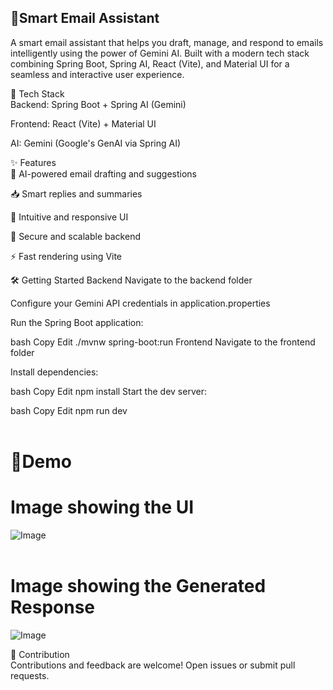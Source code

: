 <h2>📧Smart Email Assistant</h2>
<p>A smart email assistant that helps you draft, manage, and respond to emails intelligently using the power of Gemini AI. Built with a modern tech stack combining Spring Boot, Spring AI, React (Vite), and Material UI for a seamless and interactive user experience.</p>

🚀 Tech Stack<br>
Backend: Spring Boot + Spring AI (Gemini)

Frontend: React (Vite) + Material UI

AI: Gemini (Google's GenAI via Spring AI)

✨ Features<br>
🧠 AI-powered email drafting and suggestions

📥 Smart replies and summaries

🎯 Intuitive and responsive UI

🔐 Secure and scalable backend

⚡ Fast rendering using Vite

🛠️ Getting Started
Backend
Navigate to the backend folder

Configure your Gemini API credentials in application.properties

Run the Spring Boot application:

bash
Copy
Edit
./mvnw spring-boot:run
Frontend
Navigate to the frontend folder

Install dependencies:

bash
Copy
Edit
npm install
Start the dev server:

bash
Copy
Edit
npm run dev<br><br>
# 📸Demo
# Image showing the UI 
![Image](https://github.com/user-attachments/assets/eaa559a9-c719-4598-8b6b-d9d405152484)<br><br>
# Image showing the Generated Response
![Image](https://github.com/user-attachments/assets/f05508bd-a21c-4f8d-a100-6674f83945a3)

🙌 Contribution<br>
Contributions and feedback are welcome! Open issues or submit pull requests.
